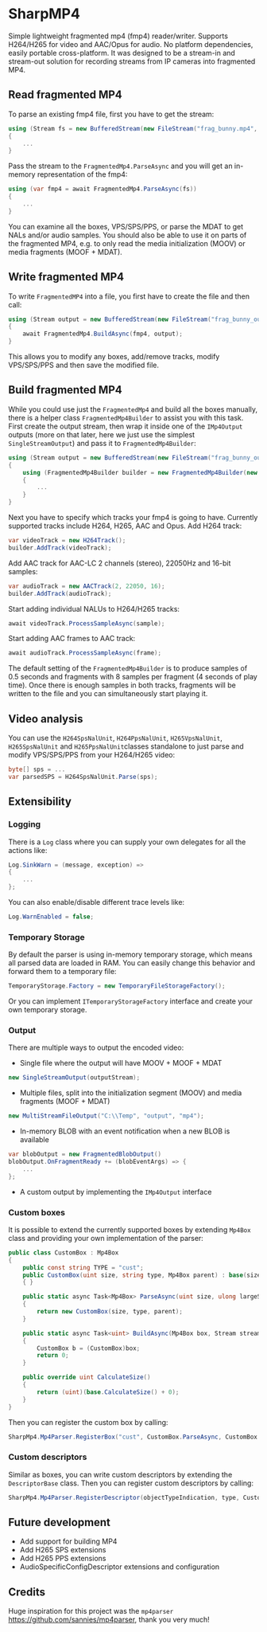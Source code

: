 # SharpMP4
Simple lightweight fragmented mp4 (fmp4) reader/writer. Supports H264/H265 for video and AAC/Opus for audio. No platform dependencies, easily portable cross-platform. It was designed to be a stream-in and stream-out solution for recording streams from IP cameras into fragmented MP4.

## Read fragmented MP4
To parse an existing fmp4 file, first you have to get the stream:
```cs
using (Stream fs = new BufferedStream(new FileStream("frag_bunny.mp4", FileMode.Open, FileAccess.Read, FileShare.Read)))
{
    ...
}
```
Pass the stream to the `FragmentedMp4.ParseAsync` and you will get an in-memory representation of the fmp4:
```cs 
using (var fmp4 = await FragmentedMp4.ParseAsync(fs))
{
    ...
}
```
You can examine all the boxes, VPS/SPS/PPS, or parse the MDAT to get NALs and/or audio samples. You should also be able to use it on parts of the fragmented MP4, e.g. to only read the media initialization (MOOV) or media fragments (MOOF + MDAT).

## Write fragmented MP4
To write `FragmentedMP4` into a file, you first have to create the file and then call:
```cs
using (Stream output = new BufferedStream(new FileStream("frag_bunny_out.mp4", FileMode.Create, FileAccess.Write, FileShare.Read)))
{
    await FragmentedMp4.BuildAsync(fmp4, output);
}
```
This allows you to modify any boxes, add/remove tracks, modify VPS/SPS/PPS and then save the modified file.

## Build fragmented MP4
While you could use just the `FragmentedMp4` and build all the boxes manually, there is a helper class `FragmentedMp4Builder` to assist you with this task. First create the output stream, then wrap it inside one of the `IMp4Output` outputs (more on that later, here we just use the simplest `SingleStreamOutput`) and pass it to `FragmentedMp4Builder`:
```cs
using (Stream output = new BufferedStream(new FileStream("frag_bunny_out.mp4", FileMode.Create, FileAccess.Write, FileShare.Read)))
{
    using (FragmentedMp4Builder builder = new FragmentedMp4Builder(new SingleStreamOutput(output)))
    {
        ...
    }
}
```
Next you have to specify which tracks your fmp4 is going to have. Currently supported tracks include H264, H265, AAC and Opus. 
Add H264 track:
```cs
var videoTrack = new H264Track();
builder.AddTrack(videoTrack);
```
Add AAC track for AAC-LC 2 channels (stereo), 22050Hz and 16-bit samples:
```cs
var audioTrack = new AACTrack(2, 22050, 16);
builder.AddTrack(audioTrack);
```
Start adding individual NALUs to H264/H265 tracks:
```cs
await videoTrack.ProcessSampleAsync(sample);
```
Start adding AAC frames to AAC track:
```cs
await audioTrack.ProcessSampleAsync(frame);
```
The default setting of the `FragmentedMp4Builder` is to produce samples of 0.5 seconds and fragments with 8 samples per fragment (4 seconds of play time). Once there is enough samples in both tracks, fragments will be written to the file and you can simultaneously start playing it.

## Video analysis
You can use the `H264SpsNalUnit`, `H264PpsNalUnit`, `H265VpsNalUnit`, `H265SpsNalUnit` and `H265PpsNalUnit`classes standalone to just parse and modify VPS/SPS/PPS from your H264/H265 video:
```cs
byte[] sps = ...
var parsedSPS = H264SpsNalUnit.Parse(sps);
```

## Extensibility
### Logging
There is a `Log` class where you can supply your own delegates for all the actions like:
```cs
Log.SinkWarn = (message, exception) => 
{
    ...
};
```
You can also enable/disable different trace levels like:
```cs
Log.WarnEnabled = false;
```
### Temporary Storage
By default the parser is using in-memory temporary storage, which means all parsed data are loaded in RAM. You can easily change this behavior and forward them to a temporary file:
```cs
TemporaryStorage.Factory = new TemporaryFileStorageFactory();
```
Or you can implement `ITemporaryStorageFactory` interface and create your own temporary storage.
### Output
There are multiple ways to output the encoded video:
- Single file where the output will have MOOV + MOOF + MDAT
```cs
new SingleStreamOutput(outputStream);
```
- Multiple files, split into the initialization segment (MOOV) and media fragments (MOOF + MDAT)
```cs
new MultiStreamFileOutput("C:\\Temp", "output", "mp4");
```
- In-memory BLOB with an event notification when a new BLOB is available
```cs
var blobOutput = new FragmentedBlobOutput()
blobOutput.OnFragmentReady += (blobEventArgs) => {
    ...
};
```
- A custom output by implementing the `IMp4Output` interface

### Custom boxes
It is possible to extend the currently supported boxes by extending `Mp4Box` class and providing your own implementation of the parser:
```cs
public class CustomBox : Mp4Box
{
    public const string TYPE = "cust";
    public CustomBox(uint size, string type, Mp4Box parent) : base(size, type, parent)
    { }

    public static async Task<Mp4Box> ParseAsync(uint size, ulong largeSize, string type, Mp4Box parent, Stream stream)
    {
        return new CustomBox(size, type, parent);
    }

    public static async Task<uint> BuildAsync(Mp4Box box, Stream stream)
    {
        CustomBox b = (CustomBox)box;
        return 0;
    }

    public override uint CalculateSize()
    {
        return (uint)(base.CalculateSize() + 0);
    }
}
```
Then you can register the custom box by calling:
```cs
SharpMp4.Mp4Parser.RegisterBox("cust", CustomBox.ParseAsync, CustomBox.BuildAsync);
```
### Custom descriptors
Similar as boxes, you can write custom descriptors by extending the `DescriptorBase` class. Then you can register custom descriptors by calling:
```cs
SharpMp4.Mp4Parser.RegisterDescriptor(objectTypeIndication, type, CustomDescriptor.ParseAsync, CustomDescriptor.BuildAsync);
```

## Future development
- Add support for building MP4
- Add H265 SPS extensions
- Add H265 PPS extensions
- AudioSpecificConfigDescriptor extensions and configuration

## Credits
Huge inspiration for this project was the `mp4parser` https://github.com/sannies/mp4parser, thank you very much!